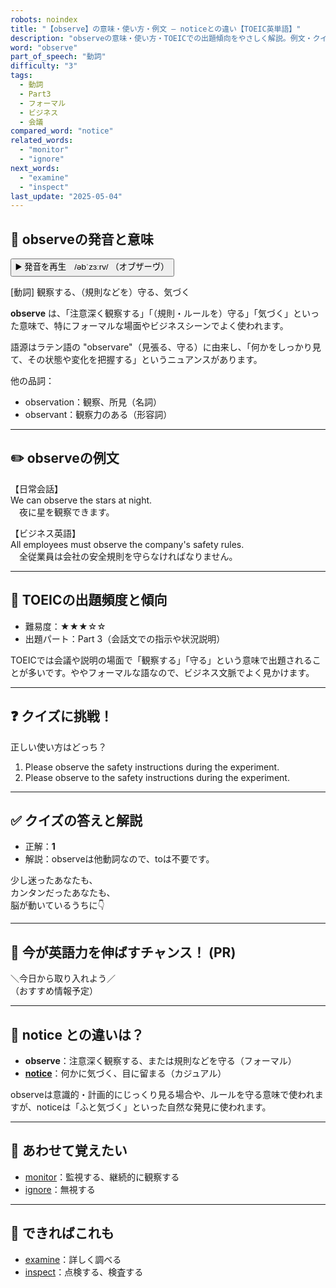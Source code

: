 ```yaml
---
robots: noindex
title: "【observe】の意味・使い方・例文 ― noticeとの違い【TOEIC英単語】"
description: "observeの意味・使い方・TOEICでの出題傾向をやさしく解説。例文・クイズ付きでnoticeとの違いもわかりやすく学べます。"
word: "observe"
part_of_speech: "動詞"
difficulty: "3"
tags:
  - 動詞
  - Part3
  - フォーマル
  - ビジネス
  - 会議
compared_word: "notice"
related_words:
  - "monitor"
  - "ignore"
next_words:
  - "examine"
  - "inspect"
last_update: "2025-05-04"
---
```


## 🔰 observeの発音と意味

<button class="play-audio" onclick="playTTS('observe')">
  <span class="play-audio-main">
    ▶️ 発音を再生　/əbˈzɜːrv/
  </span>
  <span class="play-audio-sub">
    （オブザーヴ）
  </span>
</button>

[動詞] 観察する、（規則などを）守る、気づく

**observe** は、「注意深く観察する」「（規則・ルールを）守る」「気づく」といった意味で、特にフォーマルな場面やビジネスシーンでよく使われます。

語源はラテン語の "observare"（見張る、守る）に由来し、「何かをしっかり見て、その状態や変化を把握する」というニュアンスがあります。

他の品詞：  
- observation：観察、所見（名詞）
- observant：観察力のある（形容詞）

---

## ✏️ observeの例文

【日常会話】  
We can observe the stars at night.  
　夜に星を観察できます。

【ビジネス英語】  
All employees must observe the company's safety rules.  
　全従業員は会社の安全規則を守らなければなりません。

---

## 🎯 TOEICの出題頻度と傾向

- 難易度：★★★☆☆
- 出題パート：Part 3（会話文での指示や状況説明）

TOEICでは会議や説明の場面で「観察する」「守る」という意味で出題されることが多いです。ややフォーマルな語なので、ビジネス文脈でよく見かけます。

---

## ❓ クイズに挑戦！

正しい使い方はどっち？

1. Please observe the safety instructions during the experiment.  
2. Please observe to the safety instructions during the experiment.

---

## ✅ クイズの答えと解説

- 正解：**1**
- 解説：observeは他動詞なので、toは不要です。

少し迷ったあなたも、  
カンタンだったあなたも、  
脳が動いているうちに👇️

---

## 🚀 今が英語力を伸ばすチャンス！ (PR)

<div class="info-center">
＼今日から取り入れよう／<br>  
（おすすめ情報予定）
</div>

---

## 🤔  notice との違いは？

- **observe**：注意深く観察する、または規則などを守る（フォーマル）
- **[notice](/word/notice)**：何かに気づく、目に留まる（カジュアル）

observeは意識的・計画的にじっくり見る場合や、ルールを守る意味で使われますが、noticeは「ふと気づく」といった自然な発見に使われます。

---

## 🧩 あわせて覚えたい

- [monitor](/word/monitor)：監視する、継続的に観察する
- [ignore](/word/ignore)：無視する

---

## 📖 できればこれも

- [examine](/word/examine)：詳しく調べる
- [inspect](/word/inspect)：点検する、検査する

<!-- cvid: aid42_bid21 -->

